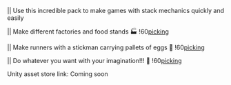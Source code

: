 || Use this incredible pack to make games with stack mechanics quickly and easily

|| Make different factories and food stands 🏭
!60[picking](/public/images/crazy-stack/picking.gif)

|| Make runners with a stickman carrying pallets of eggs 🥚
!60[picking](/public/images/crazy-stack/moving.png)

|| Do whatever you want with your imagination!!! 🤩
!60[picking](/public/images/crazy-stack/delivery.png)

Unity asset store link: Coming soon
